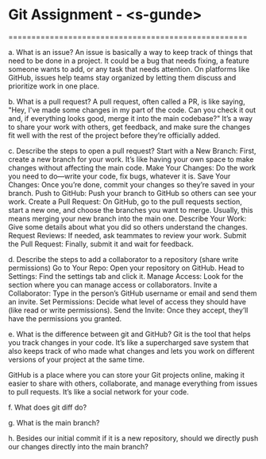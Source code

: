 # Git Assignment - \<s-gunde\>

====================================================

a. What is an issue?
An issue is basically a way to keep track of things that need to be done in a project. It could be a bug that needs fixing, a feature someone wants to add, or any task that needs attention. On platforms like GitHub, issues help teams stay organized by letting them discuss and prioritize work in one place.

b. What is a pull request?
A pull request, often called a PR, is like saying, "Hey, I've made some changes in my part of the code. Can you check it out and, if everything looks good, merge it into the main codebase?" It’s a way to share your work with others, get feedback, and make sure the changes fit well with the rest of the project before they’re officially added.

c. Describe the steps to open a pull request?
Start with a New Branch: First, create a new branch for your work. It’s like having your own space to make changes without affecting the main code.
Make Your Changes: Do the work you need to do—write your code, fix bugs, whatever it is.
Save Your Changes: Once you’re done, commit your changes so they’re saved in your branch.
Push to GitHub: Push your branch to GitHub so others can see your work.
Create a Pull Request: On GitHub, go to the pull requests section, start a new one, and choose the branches you want to merge. Usually, this means merging your new branch into the main one.
Describe Your Work: Give some details about what you did so others understand the changes.
Request Reviews: If needed, ask teammates to review your work.
Submit the Pull Request: Finally, submit it and wait for feedback.

d. Describe the steps to add a collaborator to a repository (share write permissions)
Go to Your Repo: Open your repository on GitHub.
Head to Settings: Find the settings tab and click it.
Manage Access: Look for the section where you can manage access or collaborators.
Invite a Collaborator: Type in the person’s GitHub username or email and send them an invite.
Set Permissions: Decide what level of access they should have (like read or write permissions).
Send the Invite: Once they accept, they’ll have the permissions you granted.

e. What is the difference between git and GitHub?
Git is the tool that helps you track changes in your code. It’s like a supercharged save system that also keeps track of who made what changes and lets you work on different versions of your project at the same time.

GitHub is a place where you can store your Git projects online, making it easier to share with others, collaborate, and manage everything from issues to pull requests. It’s like a social network for your code.

f. What does git diff do?

g. What is the main branch?

h. Besides our initial commit if it is a new repository, should we directly push our changes directly into the main branch?
